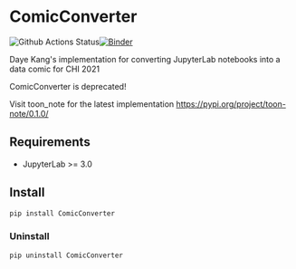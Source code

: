 # ComicConverter

![Github Actions Status](https://github.com/tho121/ComicConverter/workflows/Build/badge.svg)[![Binder](https://mybinder.org/badge_logo.svg)](https://mybinder.org/v2/gh/tho121/ComicConverter/master?urlpath=lab)

Daye Kang's implementation for converting JupyterLab notebooks into a data comic for CHI 2021

ComicConverter is deprecated!

Visit toon_note for the latest implementation
https://pypi.org/project/toon-note/0.1.0/

## Requirements

* JupyterLab >= 3.0

## Install

```bash
pip install ComicConverter
```

### Uninstall

```bash
pip uninstall ComicConverter
```
